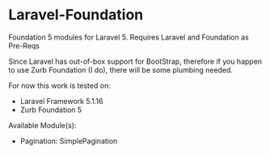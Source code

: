 # Laravel-Foundation
Foundation 5 modules for Laravel 5. Requires Laravel and Foundation as Pre-Reqs

Since Laravel has out-of-box support for BootStrap, therefore if you happen to use Zurb Foundation (I do), there will be some plumbing needed.

For now this work is tested on:
- Laravel Framework 5.1.16
- Zurb Foundation 5

Available Module(s):
- Pagination: SimplePagination
